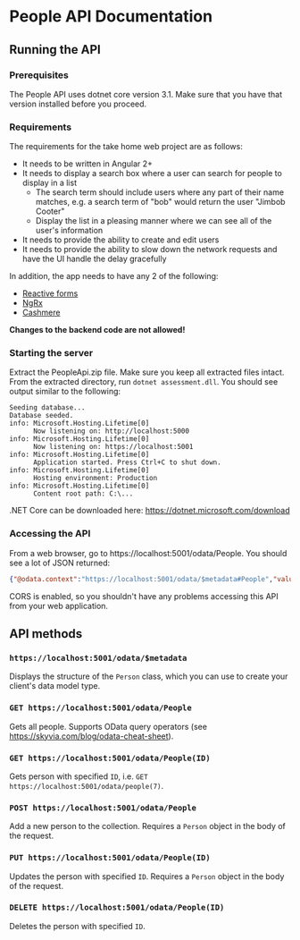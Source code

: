# People API Documentation

## Running the API

### Prerequisites

The People API uses dotnet core version 3.1. Make sure that you have that version installed before you proceed.

### Requirements

The requirements for the take home web project are as follows:
- It needs to be written in Angular 2+
- It needs to display a search box where a user can search for people to display in a list
    - The search term should include users where any part of their name matches, e.g. a search term of "bob" would return the user "Jimbob Cooter"
    - Display the list in a pleasing manner where we can see all of the user's information
- It needs to provide the ability to create and edit users
- It needs to provide the ability to slow down the network requests and have the UI handle the delay gracefully

In addition, the app needs to have any 2 of the following:
- [Reactive forms](https://angular.io/guide/reactive-forms)
- [NgRx](https://ngrx.io/)
- [Cashmere](https://cashmere.healthcatalyst.net/)

**Changes to the backend code are not allowed!**

### Starting the server

Extract the PeopleApi.zip file. Make sure you keep all extracted files intact. From the extracted directory, run
`dotnet assessment.dll`. You should see output similar to the following:

```
Seeding database...
Database seeded.
info: Microsoft.Hosting.Lifetime[0]
      Now listening on: http://localhost:5000
info: Microsoft.Hosting.Lifetime[0]
      Now listening on: https://localhost:5001
info: Microsoft.Hosting.Lifetime[0]
      Application started. Press Ctrl+C to shut down.
info: Microsoft.Hosting.Lifetime[0]
      Hosting environment: Production
info: Microsoft.Hosting.Lifetime[0]
      Content root path: C:\...
```

.NET Core can be downloaded here: https://dotnet.microsoft.com/download

### Accessing the API

From a web browser, go to https://localhost:5001/odata/People. You should see a lot of JSON returned:

```json
{"@odata.context":"https://localhost:5001/odata/$metadata#People","value":[{"Id":1,"Gender":"female","NameSet":"Russian","Title":"Ms.","GivenName":"Jasmine","MiddleInitial":"A","Surname":"Kudryashova","StreetAddress":"8 Magnolia Drive","City":"BEXLEY SOUTH","State":"NSW","StateFull":"New South Wales","ZipCode":"2207","Country":"AU","CountryFull":"Australia","EmailAddress":"JasmineKudryashova@dayrep.com","Username":"Searturefor72","Password":"Ooghouk9thee","BrowserUserAgent":"Mozilla/5.0 (Windows NT 6.1; Win64; x64) AppleWebKit/537.36 (KHTML, like Gecko) Chrome/73.0.3683.103 Safari/537.36","TelephoneNumber":"(02) 6288 3547","TelephoneCountryCode":61,"MothersMaiden":"","Birthday":"1972-11-02T00:00:00-07:00","Age":47,"TropicalZodiac":"Scorpio","CCType":"Visa","CCNumber":"4532347321176145","CVV2":"598","CCExpires":"2/2021","NationalID":"","UPS":"1Z 5V5 6W8 09 9116 335 2","WesternUnionMTCN":"0929612979","MoneyGramMTCN":"63241625","Color":"Purple","Occupation":"Multimedia artist","Company":"Disc Jockey","Vehicle":"1998 Volvo S90","Domain":"ToothSearch.com.au","BloodType":"B+","Pounds":210.1,"Kilograms":95.5,"FeetInches":"5' 2\"","Centimeters":158,"GUID":"09f6a49d-4e3a-46ab-80cc-8ce963b26ce5","Latitude":-34.042673,"Longitude":151.119338},{"Id":2,"Gender":"female","NameSet":"Hobbit","Title":"Mrs.","GivenName":"Mantissa","MiddleInitial":"G","Surname":"Brockhouse","StreetAddress":"Via Domenico Morelli ...
```

CORS is enabled, so you shouldn't have any problems accessing this API from your web application.

## API methods

### `https://localhost:5001/odata/$metadata`

Displays the structure of the `Person` class, which you can use to create your client's data model type.

### `GET https://localhost:5001/odata/People`

Gets all people. Supports OData query operators (see <https://skyvia.com/blog/odata-cheat-sheet>).

### `GET https://localhost:5001/odata/People(ID)`

Gets person with specified `ID`, i.e. `GET https://localhost:5001/odata/people(7)`.

### `POST https://localhost:5001/odata/People`

Add a new person to the collection. Requires a `Person` object in the body of the request.

### `PUT https://localhost:5001/odata/People(ID)`

Updates the person with specified `ID`. Requires a `Person` object in the body of the request.

### `DELETE https://localhost:5001/odata/People(ID)`

Deletes the person with specified `ID`.
